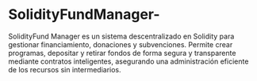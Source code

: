 # SolidityFundManager-
SolidityFund Manager es un sistema descentralizado en Solidity para gestionar financiamiento, donaciones y subvenciones. Permite crear programas, depositar y retirar fondos de forma segura y transparente mediante contratos inteligentes, asegurando una administración eficiente de los recursos sin intermediarios.
